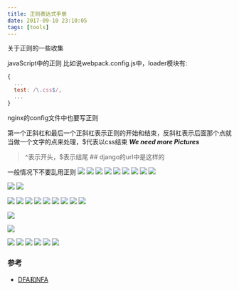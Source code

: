 ```yaml
---
title: 正则表达式手册
date: 2017-09-10 23:10:05
tags: [tools]
---
```


关于正则的一些收集


<!--more-->


javaScript中的正则
比如说webpack.config.js中，loader模块有:
```js
{
  ...
  test: /\.css$/,
  ...
}
```

nginx的config文件中也要写正则




第一个正斜杠和最后一个正斜杠表示正则的开始和结束，反斜杠表示后面那个点就当做一个文字的点来处理，$代表以css结束
***We need more Pictures***

> ^表示开头，$表示结尾 ## django的url中是这样的

一般情况下不要乱用正则
![](https://www.haldir66.ga/static/imgs/bee-getting-the-pollen-wallpaper-538358eb5d5a3.jpg)
![](https://www.haldir66.ga/static/imgs/scenery151110067848.jpg)
![](https://www.haldir66.ga/static/imgs/scenery1511100718415.jpg)
![](https://www.haldir66.ga/static/imgs/fresh-sparkle-dew-drops-on-red-flower-wallpaper-53861cf580909.jpg)
![](https://www.haldir66.ga/static/imgs/1513521515888.jpg)
![](https://www.haldir66.ga/static/imgs/1513521557303.jpg)
![](https://www.haldir66.ga/static/imgs/1513521623756.jpg)
![](https://www.haldir66.ga/static/imgs/black-mountains.jpg)
![](https://www.haldir66.ga/static/imgs/scenery151110074347.jpg)

![](https://www.haldir66.ga/static/imgs/scenery1511100746620.jpg)
![](https://www.haldir66.ga/static/imgs/sceneryd15ddf2ba4fb7b5f4e51dfa6cb74cb70.jpg)

![](https://www.haldir66.ga/static/imgs/strawberry-festival.jpg)
![](https://www.haldir66.ga/static/imgs/food_truck_hotdog_night_city.jpg)
![](https://www.haldir66.ga/static/imgs/scenery1511100729187.jpg)
![](https://www.haldir66.ga/static/imgs/1102533137-5.jpg)
![](https://www.haldir66.ga/static/imgs/1102533911-1.jpg)
![](https://haldir66.ga/static/imgs/20120103214255_nTsVt.jpg)
![](https://www.haldir66.ga/static/imgs/apic5964_sc115.jpg)
![](https://www.haldir66.ga/static/imgs/apic6283_sc115.jpg)
![](https://haldir66.ga/static/imgs/849c18412f8e7a0b18df09f6f87e6516.jpg)

![](https://www.haldir66.ga/static/imgs/timg.jpg)

![](https://www.haldir66.ga/static/imgs/beautiful-dandelion-wallpaper-5384b7d0e8b09.jpg)

![](https://www.haldir66.ga/static/imgs/bullet-shots-over-the-flower-wallpaper-56ee6081c7f2b.jpg)
![](https://www.haldir66.ga/static/imgs/cotton-grass-whip-wallpaper-5383509d2bd13.jpg)
![](https://www.haldir66.ga/static/imgs/macro-of-yellow-narcisa-flower-wallpaper-53834d45b40a1.jpg)
![](https://www.haldir66.ga/static/imgs/nature-grass-wet-plants-high-resolution-wallpaper-573f2c6413708.jpg)
![](https://www.haldir66.ga/static/imgs/ripe-grapes-macro-wallpaper-1920x1080-538350f32e183.jpg)
![](https://www.haldir66.ga/static/imgs/yellow-autumn-leaves-wallpaper-537f1e4672a31.jpg)

### 参考
- [DFA和NFA](http://www.importnew.com/26560.html)
